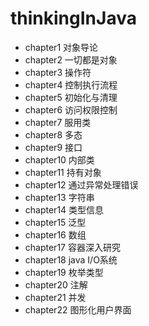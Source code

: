 # thinkingInJava
- chapter1  对象导论
- chapter2  一切都是对象
- chapter3  操作符
- chapter4  控制执行流程
- chapter5  初始化与清理
- chapter6  访问权限控制
- chapter7  服用类
- chapter8  多态
- chapter9  接口
- chapter10 内部类
- chapter11 持有对象
- chapter12 通过异常处理错误
- chapter13 字符串
- chapter14 类型信息
- chapter15 泛型
- chapter16 数组
- chapter17 容器深入研究
- chapter18 java I/O系统
- chapter19 枚举类型
- chapter20 注解
- chapter21 并发
- chapter22 图形化用户界面
